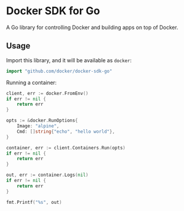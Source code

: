 # Docker SDK for Go

A Go library for controlling Docker and building apps on top of Docker.

## Usage

Import this library, and it will be available as `docker`:

```go
import "github.com/docker/docker-sdk-go"
```

Running a container:

```go
client, err := docker.FromEnv()
if err != nil {
    return err
}

opts := &docker.RunOptions{
    Image: "alpine",
    Cmd: []string{"echo", "hello world"},
}

container, err := client.Containers.Run(opts)
if err != nil {
    return err
}

out, err := container.Logs(nil)
if err != nil {
    return err
}

fmt.Printf("%s", out)
```
